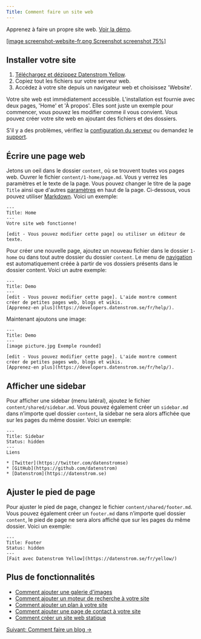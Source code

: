 ```yaml
---
Title: Comment faire un site web
---
```

Apprenez à faire un propre site web. [Voir la démo](/fr/).

[[image screenshot-website-fr.png Screenshot screenshot 75%]](/fr/)  

## Installer votre site

1. [Téléchargez et dézippez Datenstrom Yellow](https://github.com/datenstrom/yellow/archive/master.zip).
2. Copiez tout les fichiers sur votre serveur web.
3. Accédez à votre site depuis un navigateur web et choisissez 'Website'.

Votre site web est immédiatement accessible. L'installation est fournie avec deux pages, 'Home' et 'À propos'. Elles sont juste un exemple pour commencer, vous pouvez les modifier comme il vous convient. Vous pouvez créer votre site web en ajoutant des fichiers et des dossiers.

S'il y a des problèmes, vérifiez la [configuration du serveur](server-configuration) ou demandez le [support](support).

## Écrire une page web

Jetons un oeil dans le dossier `content`, où se trouvent toutes vos pages web. Ouvrer le fichier `content/1-home/page.md`. Vous y verrez les paramètres et le texte de la page. Vous pouvez changer le titre de la page `Title` ainsi que d'autres [paramètres](markdown-cheat-sheet#paramètres) en haut de la page. Ci-dessous, vous pouvez utiliser [Markdown](markdown-cheat-sheet). Voici un exemple:

```
---
Title: Home
---
Votre site web fonctionne!

[edit - Vous pouvez modifier cette page] ou utiliser un éditeur de texte.
```

Pour créer une nouvelle page, ajoutez un nouveau fichier dans le dossier `1-home` ou dans tout autre dossier du dossier `content`. Le menu de [navigation](adding-content) est automatiquement créée à partir de vos dossiers présents dans le dossier content. Voici un autre exemple:

```
---
Title: Demo
---
[edit - Vous pouvez modifier cette page]. L'aide montre comment 
créer de petites pages web, blogs et wikis. 
[Apprenez-en plus](https://developers.datenstrom.se/fr/help/).
```

Maintenant ajoutons une image:

```
---
Title: Demo
---
[image picture.jpg Exemple rounded]

[edit - Vous pouvez modifier cette page]. L'aide montre comment 
créer de petites pages web, blogs et wikis. 
[Apprenez-en plus](https://developers.datenstrom.se/fr/help/).
```

## Afficher une sidebar

Pour afficher une sidebar (menu latéral), ajoutez le fichier `content/shared/sidebar.md`. Vous pouvez également créer un `sidebar.md` dans n’importe quel dossier `content`, la sidebar ne sera alors affichée que sur les pages du même dossier. Voici un exemple:

```
---
Title: Sidebar
Status: hidden
---
Liens

* [Twitter](https://twitter.com/datenstromse)
* [GitHub](https://github.com/datenstrom)
* [Datenstrom](https://datenstrom.se)
```

## Ajuster le pied de page

Pour ajuster le pied de page, changez le fichier `content/shared/footer.md`. Vous pouvez également créer un `footer.md` dans n’importe quel dossier `content`, le pied de page ne sera alors affiché que sur les pages du même dossier. Voici un exemple:

```
---
Title: Footer
Status: hidden
---
[Fait avec Datenstrom Yellow](https://datenstrom.se/fr/yellow/)
```

## Plus de fonctionnalités

* [Comment ajouter une galerie d'images](https://github.com/datenstrom/yellow-extensions/tree/master/features/gallery)
* [Comment ajouter un moteur de recherche à votre site](https://github.com/datenstrom/yellow-extensions/tree/master/features/search)
* [Comment ajouter un plan à votre site](https://github.com/datenstrom/yellow-extensions/tree/master/features/sitemap)
* [Comment ajouter une page de contact à votre site](https://github.com/datenstrom/yellow-extensions/tree/master/features/contact)
* [Comment créer un site web statique](server-configuration#site-web-statique)

[Suivant: Comment faire un blog →](how-to-make-a-blog)
